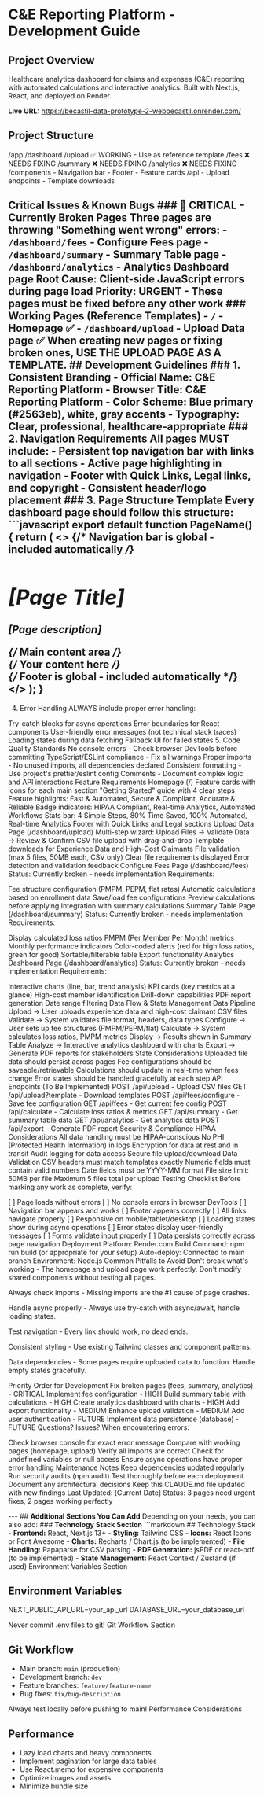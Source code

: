 # C&E Reporting Platform - Development Guide

## Project Overview
Healthcare analytics dashboard for claims and expenses (C&E) reporting with automated calculations and interactive analytics. Built with Next.js, React, and deployed on Render.

**Live URL:** https://becastil-data-prototype-2-webbecastil.onrender.com/

## Project Structure
/app /dashboard /upload ✅ WORKING - Use as reference template /fees ❌ NEEDS FIXING /summary ❌ NEEDS FIXING /analytics ❌ NEEDS FIXING /components - Navigation bar - Footer - Feature cards /api - Upload endpoints - Template downloads

## Critical Issues & Known Bugs ### 🔴 CRITICAL - Currently Broken Pages Three pages are throwing "Something went wrong" errors: - `/dashboard/fees` - Configure Fees page - `/dashboard/summary` - Summary Table page - `/dashboard/analytics` - Analytics Dashboard page **Root Cause:** Client-side JavaScript errors during page load **Priority:** URGENT - These pages must be fixed before any other work ### Working Pages (Reference Templates) - `/` - Homepage ✅ - `/dashboard/upload` - Upload Data page ✅ When creating new pages or fixing broken ones, USE THE UPLOAD PAGE AS A TEMPLATE. ## Development Guidelines ### 1. Consistent Branding - **Official Name:** C&E Reporting Platform - **Browser Title:** C&E Reporting Platform - **Color Scheme:** Blue primary (#2563eb), white, gray accents - **Typography:** Clear, professional, healthcare-appropriate ### 2. Navigation Requirements All pages MUST include: - Persistent top navigation bar with links to all sections - Active page highlighting in navigation - Footer with Quick Links, Legal links, and copyright - Consistent header/logo placement ### 3. Page Structure Template Every dashboard page should follow this structure: ```javascript export default function PageName() { return ( <> {/* Navigation bar is global - included automatically */} <div className="container mx-auto px-4 py-8"> <h1 className="text-3xl font-bold mb-4">[Page Title]</h1> <p className="text-gray-600 mb-8">[Page description]</p> {/* Main content area */} <div className="content-wrapper"> {/* Your content here */} </div> </div> {/* Footer is global - included automatically */} </> ); }
4. Error Handling
ALWAYS include proper error handling:

Try-catch blocks for async operations
Error boundaries for React components
User-friendly error messages (not technical stack traces)
Loading states during data fetching
Fallback UI for failed states
5. Code Quality Standards
No console errors - Check browser DevTools before committing
TypeScript/ESLint compliance - Fix all warnings
Proper imports - No unused imports, all dependencies declared
Consistent formatting - Use project's prettier/eslint config
Comments - Document complex logic and API interactions
Feature Requirements
Homepage (/)
Feature cards with icons for each main section
"Getting Started" guide with 4 clear steps
Feature highlights: Fast & Automated, Secure & Compliant, Accurate & Reliable
Badge indicators: HIPAA Compliant, Real-time Analytics, Automated Workflows
Stats bar: 4 Simple Steps, 80% Time Saved, 100% Automated, Real-time Analytics
Footer with Quick Links and Legal sections
Upload Data Page (/dashboard/upload)
Multi-step wizard: Upload Files → Validate Data → Review & Confirm
CSV file upload with drag-and-drop
Template downloads for Experience Data and High-Cost Claimants
File validation (max 5 files, 50MB each, CSV only)
Clear file requirements displayed
Error detection and validation feedback
Configure Fees Page (/dashboard/fees)
Status: Currently broken - needs implementation Requirements:

Fee structure configuration (PMPM, PEPM, flat rates)
Automatic calculations based on enrollment data
Save/load fee configurations
Preview calculations before applying
Integration with summary calculations
Summary Table Page (/dashboard/summary)
Status: Currently broken - needs implementation Requirements:

Display calculated loss ratios
PMPM (Per Member Per Month) metrics
Monthly performance indicators
Color-coded alerts (red for high loss ratios, green for good)
Sortable/filterable table
Export functionality
Analytics Dashboard Page (/dashboard/analytics)
Status: Currently broken - needs implementation Requirements:

Interactive charts (line, bar, trend analysis)
KPI cards (key metrics at a glance)
High-cost member identification
Drill-down capabilities
PDF report generation
Date range filtering
Data Flow & State Management
Data Pipeline
Upload → User uploads experience data and high-cost claimant CSV files
Validate → System validates file format, headers, data types
Configure → User sets up fee structures (PMPM/PEPM/flat)
Calculate → System calculates loss ratios, PMPM metrics
Display → Results shown in Summary Table
Analyze → Interactive analytics dashboard with charts
Export → Generate PDF reports for stakeholders
State Considerations
Uploaded file data should persist across pages
Fee configurations should be saveable/retrievable
Calculations should update in real-time when fees change
Error states should be handled gracefully at each step
API Endpoints (To Be Implemented)
POST /api/upload - Upload CSV files GET /api/upload?template - Download templates POST /api/fees/configure - Save fee configuration GET /api/fees - Get current fee config POST /api/calculate - Calculate loss ratios & metrics GET /api/summary - Get summary table data GET /api/analytics - Get analytics data POST /api/export - Generate PDF report
Security & Compliance
HIPAA Considerations
All data handling must be HIPAA-conscious
No PHI (Protected Health Information) in logs
Encryption for data at rest and in transit
Audit logging for data access
Secure file upload/download
Data Validation
CSV headers must match templates exactly
Numeric fields must contain valid numbers
Date fields must be YYYY-MM format
File size limit: 50MB per file
Maximum 5 files total per upload
Testing Checklist
Before marking any work as complete, verify:

[ ] Page loads without errors
[ ] No console errors in browser DevTools
[ ] Navigation bar appears and works
[ ] Footer appears correctly
[ ] All links navigate properly
[ ] Responsive on mobile/tablet/desktop
[ ] Loading states show during async operations
[ ] Error states display user-friendly messages
[ ] Forms validate input properly
[ ] Data persists correctly across page navigation
Deployment
Platform: Render.com
Build Command: npm run build (or appropriate for your setup)
Auto-deploy: Connected to main branch
Environment: Node.js
Common Pitfalls to Avoid
Don't break what's working - The homepage and upload page work perfectly. Don't modify shared components without testing all pages.

Always check imports - Missing imports are the #1 cause of page crashes.

Handle async properly - Always use try-catch with async/await, handle loading states.

Test navigation - Every link should work, no dead ends.

Consistent styling - Use existing Tailwind classes and component patterns.

Data dependencies - Some pages require uploaded data to function. Handle empty states gracefully.

Priority Order for Development
Fix broken pages (fees, summary, analytics) - CRITICAL
Implement fee configuration - HIGH
Build summary table with calculations - HIGH
Create analytics dashboard with charts - HIGH
Add export functionality - MEDIUM
Enhance upload validation - MEDIUM
Add user authentication - FUTURE
Implement data persistence (database) - FUTURE
Questions? Issues?
When encountering errors:

Check browser console for exact error message
Compare with working pages (homepage, upload)
Verify all imports are correct
Check for undefined variables or null access
Ensure async operations have proper error handling
Maintenance Notes
Keep dependencies updated regularly
Run security audits (npm audit)
Test thoroughly before each deployment
Document any architectural decisions
Keep this CLAUDE.md file updated with new findings
Last Updated: [Current Date] Status: 3 pages need urgent fixes, 2 pages working perfectly

--- ## **Additional Sections You Can Add** Depending on your needs, you can also add: ### **Technology Stack Section** ```markdown ## Technology Stack - **Frontend:** React, Next.js 13+ - **Styling:** Tailwind CSS - **Icons:** React Icons or Font Awesome - **Charts:** Recharts / Chart.js (to be implemented) - **File Handling:** Papaparse for CSV parsing - **PDF Generation:** jsPDF or react-pdf (to be implemented) - **State Management:** React Context / Zustand (if used)
Environment Variables Section
## Environment Variables
NEXT_PUBLIC_API_URL=your_api_url DATABASE_URL=your_database_url

Never commit .env files to git!
Git Workflow Section
## Git Workflow
- Main branch: `main` (production)
- Development branch: `dev`
- Feature branches: `feature/feature-name`
- Bug fixes: `fix/bug-description`

Always test locally before pushing to main!
Performance Considerations
## Performance
- Lazy load charts and heavy components
- Implement pagination for large data tables
- Use React.memo for expensive components
- Optimize images and assets
- Minimize bundle size

